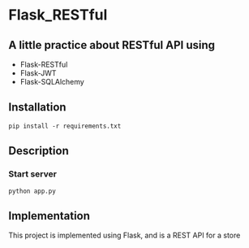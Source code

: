 # Flask_RESTful

## A little practice about RESTful API using 
* Flask-RESTful
* Flask-JWT
* Flask-SQLAlchemy

## Installation
```
pip install -r requirements.txt
```

## Description 
### Start server
```
python app.py
```

## Implementation
This project is implemented using Flask, and is a REST API for a store 


